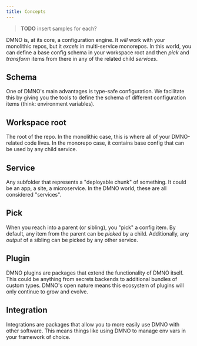 ```yaml
---
title: Concepts
---
```


> **TODO** insert samples for each? 

DMNO is, at its core, a configuration engine. It _will_ work with your monolithic repos, but it _excels_ in multi-service monorepos. In this world, you can define a base config schema in your workspace root and then _pick_ and _transform_ items from there in any of the related child _services_. 

## Schema

One of DMNO's main advantages is type-safe configuration. We facilitate this by giving you the tools to define the schema of different configuration items (think: environment variables). 

## Workspace root

The root of the repo. In the monolithic case, this is where all of your DMNO-related code lives. In the monorepo case, it contains base config that can be used by any child service. 

## Service

Any subfolder that represents a "deployable chunk" of something. It could be an app, a site, a microservice. In the DMNO world, these are all considered "services".

## Pick

When you reach into a parent (or sibling), you "pick" a config item. By default, any item from the parent can be _picked_ by a child. Additionally, any _output_ of a sibling can be picked by any other service. 

## Plugin

DMNO plugins are packages that extend the functionality of DMNO itself. This could be anything from secrets backends to additional bundles of custom types. DMNO's open nature means this ecosystem of plugins will only continue to grow and evolve. 

## Integration 

Integrations are packages that allow you to more easily use DMNO with other software. This means things like using DMNO to manage env vars in your framework of choice. 




